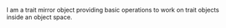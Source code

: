 I am a trait mirror object providing basic operations to work on trait objects inside an object space.